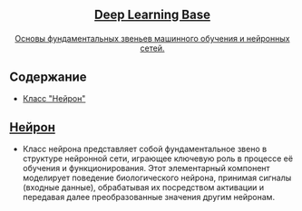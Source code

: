 <!-- markdownlint-disable first-line-h1 -->
<!-- markdownlint-disable html -->
<!-- markdownlint-disable no-duplicate-header -->

<h2>
<p align="center">
  <a href="">Deep Learning Base</a>
</p>
</h2>

<p align="center">
<a href="">Основы фундаментальных звеньев машинного обучения и нейронных сетей.</a>       
</p>

## Содержание
- [Класс "Нейрон"](#Нейрон)

## [Нейрон](https://github.com/DEDMOPO3PEAHIMATOP/Deep-Learning/blob/main/Base/%D0%A1lassNeuron.ipynb)
- Класс нейрона представляет собой фундаментальное звено в структуре нейронной сети,
  играющее ключевую роль в процессе её обучения и функционирования. Этот элементарный
  компонент моделирует поведение биологического нейрона, принимая сигналы (входные данные),
  обрабатывая их посредством активации и передавая далее преобразованные значения другим
  нейронам.

